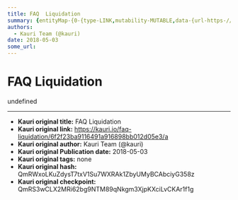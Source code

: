 ```yaml
---
title: FAQ  Liquidation
summary: {entityMap-{0-{type-LINK,mutability-MUTABLE,data-{url-https-//mkr.tools/},1-{type-LINK,mutability-MUTABLE,data-{url-http-//dai.makerdao.com/},2-{type-LINK,mutability-MUTABLE,data-{url-https-//mkr.tools/system/liquidations},3-{type-LINK,mutability-MUTABLE,data-{url-https-//www.investopedia.com/terms/r/risk-profile.asp}},blocks--{key-foo,text-What is Liquidation?,type-header-two,depth-0,inlineStyleRanges-,entityRanges-,data-{}},{key-83im2,text-To ensure there is enough collateral in the system to
authors:
  - Kauri Team (@kauri)
date: 2018-05-03
some_url: 
---
```


# FAQ  Liquidation


undefined


---

- **Kauri original title:** FAQ  Liquidation
- **Kauri original link:** https://kauri.io/faq-liquidation/6f2f23ba9116491a916898bb012d05e3/a
- **Kauri original author:** Kauri Team (@kauri)
- **Kauri original Publication date:** 2018-05-03
- **Kauri original tags:** none
- **Kauri original hash:** QmRWxoLKuZdysT7txV1Su7WXRAk1ZbyUMyBCAbciyG358z
- **Kauri original checkpoint:** QmRS3wCLX2MRi62bg9NTM89qNkgm3XjpKXciLvCKAr1f1g



